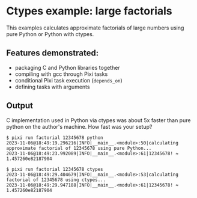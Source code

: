 # Ctypes example: large factorials

This examples calculates approximate factorials of large numbers using pure Python or Python with ctypes.


## Features demonstrated:
- packaging C and Python libraries together
- compiling with gcc through Pixi tasks
- conditional Pixi task execution (`depends_on`)
- defining tasks with arguments


## Output

C implementation used in Python via ctypes was about 5x faster than pure python on the author's machine.  How fast was your setup?

```
$ pixi run factorial 12345678 python
2023-11-06@18:49:19.296216|INFO|__main__.<module>:50|calculating approximate factorial of 12345678 using pure Python...
2023-11-06@18:49:23.992089|INFO|__main__.<module>:61|12345678! ≈ 1.457260e82187904

$ pixi run factorial 12345678 ctypes
2023-11-06@18:49:29.404679|INFO|__main__.<module>:53|calculating factorial of 12345678 using ctypes...
2023-11-06@18:49:29.947188|INFO|__main__.<module>:61|12345678! ≈ 1.457260e82187904
```
